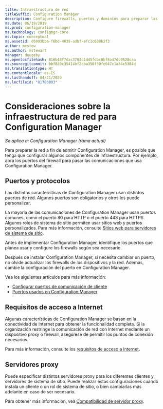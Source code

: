 ```yaml
---
title: Infraestructura de red
titleSuffix: Configuration Manager
description: Configure firewalls, puertos y dominios para preparar las comunicaciones de Configuration Manager.
ms.date: 06/19/2019
ms.prod: configuration-manager
ms.technology: configmgr-core
ms.topic: conceptual
ms.assetid: d6993bba-f6bd-4639-adbf-efc1c638b2f3
author: mestew
ms.author: mstewart
manager: dougeby
ms.openlocfilehash: 816b48f7dac3703c1d45fdbc0bf8ad7dc9528caa
ms.sourcegitcommit: bbf820c35414bf2cba356f30fe047c1a34c5384d
ms.translationtype: HT
ms.contentlocale: es-ES
ms.lasthandoff: 04/21/2020
ms.locfileid: "81703093"
---
```

# <a name="network-infrastructure-considerations-for-configuration-manager"></a>Consideraciones sobre la infraestructura de red para Configuration Manager

*Se aplica a: Configuration Manager (rama actual)*

Para preparar la red a fin de admitir Configuration Manager, es posible que tenga que configurar algunos componentes de infraestructura. Por ejemplo, abra los puertos del firewall para pasar las comunicaciones que usa Configuration Manager.  

## <a name="ports-and-protocols"></a>Puertos y protocolos

Las distintas características de Configuration Manager usan distintos puertos de red. Algunos puertos son obligatorios y otros los puede personalizar.

La mayoría de las comunicaciones de Configuration Manager usan puertos comunes, como el puerto 80 para HTTP o el puerto 443 para HTTPS. Algunos roles de sistema de sitio permiten usar sitios web y puertos personalizados. Para más información, consulte [Sitios web para servidores de sistema de sitio](websites-for-site-system-servers.md).

Antes de implementar Configuration Manager, identifique los puertos que planea usar y configure los firewalls según sea necesario.

Después de instalar Configuration Manager, si necesita cambiar un puerto, no olvide actualizar los firewalls de los dispositivos y la red. Además, cambie la configuración del puerto en Configuration Manager.

Vea los siguientes artículos para más información:

- [Configurar puertos de comunicación de cliente](../../clients/deploy/configure-client-communication-ports.md)
- [Puertos usados en Configuration Manager](../hierarchy/ports.md)


## <a name="internet-access-requirements"></a>Requisitos de acceso a Internet

Algunas características de Configuration Manager se basan en la conectividad de Internet para obtener la funcionalidad completa. Si la organización restringe la comunicación de red con Internet mediante un dispositivo proxy o firewall, asegúrese de permitir los puntos de conexión necesarios.

Para más información, consulte los [requisitos de acceso a Internet](internet-endpoints.md).


## <a name="proxy-servers"></a>Servidores proxy

Puede especificar distintos servidores proxy para los diferentes clientes y servidores de sistema de sitio. Puede realizar estas configuraciones cuando instala un cliente o un rol de sistema de sitio, o bien cambiarlas más adelante en caso de ser necesario.

Para obtener más información, vea [Compatibilidad de servidor proxy](proxy-server-support.md).
